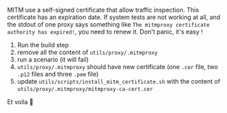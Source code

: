 MITM use a self-signed certificate that allow traffic inspection. This certificate has an expiration date. If system tests are not working at all, and the stdout of one proxy says something like `The mitmproxy certificate authority has expired!`, you need to renew it. Don't panic, it's easy !

1. Run the build step
1. remove all the content of `utils/proxy/.mitmproxy`
1. run a scenario (it will fail)
1. `utils/proxy/.mitmproxy` should have new certificate (one `.cer` file, two `.p12` files and three `.pem` file)
1. update `utils/scripts/install_mitm_certificate.sh` with the content of `utils/proxy/.mitmproxy/mitmproxy-ca-cert.cer`

Et voila :tada:
